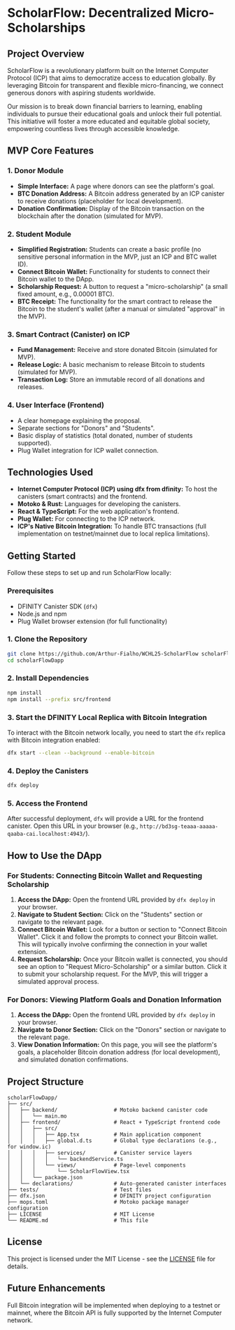 # ScholarFlow: Decentralized Micro-Scholarships

## Project Overview

ScholarFlow is a revolutionary platform built on the Internet Computer Protocol (ICP) that aims to democratize access to education globally. By leveraging Bitcoin for transparent and flexible micro-financing, we connect generous donors with aspiring students worldwide.

Our mission is to break down financial barriers to learning, enabling individuals to pursue their educational goals and unlock their full potential. This initiative will foster a more educated and equitable global society, empowering countless lives through accessible knowledge.

## MVP Core Features

### 1. Donor Module

- **Simple Interface:** A page where donors can see the platform's goal.
- **BTC Donation Address:** A Bitcoin address generated by an ICP canister to receive donations (placeholder for local development).
- **Donation Confirmation:** Display of the Bitcoin transaction on the blockchain after the donation (simulated for MVP).

### 2. Student Module

- **Simplified Registration:** Students can create a basic profile (no sensitive personal information in the MVP, just an ICP and BTC wallet ID).
- **Connect Bitcoin Wallet:** Functionality for students to connect their Bitcoin wallet to the DApp.
- **Scholarship Request:** A button to request a "micro-scholarship" (a small fixed amount, e.g., 0.00001 BTC).
- **BTC Receipt:** The functionality for the smart contract to release the Bitcoin to the student's wallet (after a manual or simulated "approval" in the MVP).

### 3. Smart Contract (Canister) on ICP

- **Fund Management:** Receive and store donated Bitcoin (simulated for MVP).
- **Release Logic:** A basic mechanism to release Bitcoin to students (simulated for MVP).
- **Transaction Log:** Store an immutable record of all donations and releases.

### 4. User Interface (Frontend)

- A clear homepage explaining the proposal.
- Separate sections for "Donors" and "Students".
- Basic display of statistics (total donated, number of students supported).
- Plug Wallet integration for ICP wallet connection.

## Technologies Used

- **Internet Computer Protocol (ICP) using dfx from dfinity:** To host the canisters (smart contracts) and the frontend.
- **Motoko & Rust:** Languages for developing the canisters.
- **React & TypeScript:** For the web application's frontend.
- **Plug Wallet:** For connecting to the ICP network.
- **ICP's Native Bitcoin Integration:** To handle BTC transactions (full implementation on testnet/mainnet due to local replica limitations).

## Getting Started

Follow these steps to set up and run ScholarFlow locally:

### Prerequisites

- DFINITY Canister SDK (`dfx`)
- Node.js and npm
- Plug Wallet browser extension (for full functionality)

### 1. Clone the Repository

```bash
git clone https://github.com/Arthur-Fialho/WCHL25-ScholarFlow scholarFlowDapp
cd scholarFlowDapp
```

### 2. Install Dependencies

```bash
npm install
npm install --prefix src/frontend
```

### 3. Start the DFINITY Local Replica with Bitcoin Integration

To interact with the Bitcoin network locally, you need to start the `dfx` replica with Bitcoin integration enabled:

```bash
dfx start --clean --background --enable-bitcoin
```

### 4. Deploy the Canisters

```bash
dfx deploy
```

### 5. Access the Frontend

After successful deployment, `dfx` will provide a URL for the frontend canister. Open this URL in your browser (e.g., `http://bd3sg-teaaa-aaaaa-qaaba-cai.localhost:4943/`).

## How to Use the DApp

### For Students: Connecting Bitcoin Wallet and Requesting Scholarship

1.  **Access the DApp:** Open the frontend URL provided by `dfx deploy` in your browser.
2.  **Navigate to Student Section:** Click on the "Students" section or navigate to the relevant page.
3.  **Connect Bitcoin Wallet:** Look for a button or section to "Connect Bitcoin Wallet". Click it and follow the prompts to connect your Bitcoin wallet. This will typically involve confirming the connection in your wallet extension.
4.  **Request Scholarship:** Once your Bitcoin wallet is connected, you should see an option to "Request Micro-Scholarship" or a similar button. Click it to submit your scholarship request. For the MVP, this will trigger a simulated approval process.

### For Donors: Viewing Platform Goals and Donation Information

1.  **Access the DApp:** Open the frontend URL provided by `dfx deploy` in your browser.
2.  **Navigate to Donor Section:** Click on the "Donors" section or navigate to the relevant page.
3.  **View Donation Information:** On this page, you will see the platform's goals, a placeholder Bitcoin donation address (for local development), and simulated donation confirmations.

## Project Structure

```
scholarFlowDapp/
├── src/
│   ├── backend/                  # Motoko backend canister code
│   │   └── main.mo
│   ├── frontend/                 # React + TypeScript frontend code
│   │   ├── src/
│   │   │   ├── App.tsx           # Main application component
│   │   │   ├── global.d.ts       # Global type declarations (e.g., for window.ic)
│   │   │   ├── services/         # Canister service layers
│   │   │   │   └── backendService.ts
│   │   │   └── views/            # Page-level components
│   │   │       └── ScholarFlowView.tsx
│   │   └── package.json
│   └── declarations/             # Auto-generated canister interfaces
├── tests/                        # Test files
├── dfx.json                      # DFINITY project configuration
├── mops.toml                     # Motoko package manager configuration
├── LICENSE                       # MIT License
└── README.md                     # This file
```

## License

This project is licensed under the MIT License - see the [LICENSE](LICENSE) file for details.

## Future Enhancements

Full Bitcoin integration will be implemented when deploying to a testnet or mainnet, where the Bitcoin API is fully supported by the Internet Computer network.
